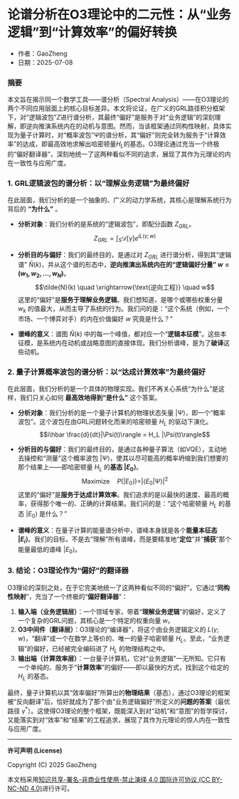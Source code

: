 # **论谱分析在O3理论中的二元性：从“业务逻辑”到“计算效率”的偏好转换**

- 作者：GaoZheng
- 日期：2025-07-08

### 摘要

本文旨在揭示同一个数学工具——谱分析（Spectral Analysis）——在O3理论的两个不同应用层面上的核心目标差异。本文将论证，在广义的GRL路径积分框架下，对“逻辑波包”$Z$进行谱分析，其最终“偏好”是服务于对“业务逻辑”的深刻理解，即逆向推演系统内在的动机与意图。然而，当该框架通过同构性映射，具体实现为量子计算时，对“概率波包”$\Psi$的谱分析，其“偏好”则完全转为服务于“计算效率”的达成，即最高效地求解出哈密顿量$H_L$的基态。O3理论通过充当一个终极的“偏好翻译器”，深刻地统一了这两种看似不同的追求，展现了其作为元理论的内在一致性与应用广度。

### 1. GRL逻辑波包的谱分析：以“理解业务逻辑”为最终偏好

在此层面，我们分析的是一个抽象的、广义的动力学系统，其核心是理解系统行为背后的 **“为什么”** 。

* **分析对象**：我们分析的是系统的“逻辑波包”，即配分函数 $Z_{GRL}$。
    $$Z_{GRL} = \int_S \mathcal{D}[\gamma] e^{i L(\gamma; w)}$$

* **分析目的与偏好**：我们的最终目的，是通过对 $Z_{GRL}$ 进行谱分析，得到其“逻辑谱” $\tilde{N}(k)$，并从这个谱的形态中，**逆向推演出系统内在的“逻辑偏好分量” $w=(w_1,w_2,\dots,w_N)$**。
    $$\tilde{N}(k) \quad \xrightarrow{\text{逆向工程}} \quad w$$
    这里的“偏好”是**服务于理解业务逻辑**。我们想知道，是哪个或哪些权重分量 $w_k$ 的值最大，从而主导了系统的行为。我们问的是：“这个系统（例如，一个市场、一个博弈对手）的内在价值偏好 $w$ 究竟是什么？”

* **谱峰的意义**：谱图 $\tilde{N}(k)$ 中的每一个峰值，都对应一个“**逻辑本征模**”。这些本征模，是系统内在动机或战略意图的直接体现。我们分析谱峰，是为了**破译**这些动机。

### 2. 量子计算概率波包的谱分析：以“达成计算效率”为最终偏好

在此层面，我们分析的是一个具体的物理实现。我们不再关心系统“为什么”是这样，我们只关心如何 **最高效地得到“是什么”** 这个答案。

* **分析对象**：我们分析的是一个量子计算机的物理状态矢量 $|\Psi\rangle$，即一个“概率波包”。这个波包在由GRL问题转化而来的哈密顿量 $H_L$ 的驱动下演化。
    $$i\hbar \frac{d}{dt}|\Psi(t)\rangle = H_L |\Psi(t)\rangle$$

* **分析目的与偏好**：我们的最终目的，是通过各种量子算法（如VQE），主动地去操控和“测量”这个概率波包 $|\Psi\rangle$，使其以尽可能高的概率坍缩到我们想要的那个结果上——即哈密顿量 $H_L$ 的**基态 $|E_0\rangle$**。
    $$\text{Maximize} \quad P(|E_0\rangle) = |\langle E_0 | \Psi \rangle|^2$$
    这里的“偏好”是**服务于达成计算效率**。我们追求的是以最快的速度、最高的概率，获得那个唯一的、正确的计算结果。我们问的是：“这个哈密顿量 $H_L$ 的基态 $|E_0\rangle$ 是什么？”

* **谱峰的意义**：在量子计算的能量谱分析中，谱峰本身就是各个**能量本征态 $|E_i\rangle$**。我们的目标，不是去“理解”所有谱峰，而是要精准地“**定位**”并“**捕获**”那个能量最低的谱峰 $|E_0\rangle$。

### 3. 结论：O3理论作为“偏好”的翻译器

O3理论的深刻之处，在于它完美地统一了这两种看似不同的“偏好”。它通过“**同构性映射**”，充当了一个终极的“**偏好翻译器**”：

1.  **输入端（业务逻辑层）**：一个领域专家，带着“**理解业务逻辑**”的偏好，定义了一个复杂的GRL问题，其核心是一个特定的权重向量 $w$。
2.  **O3中间件（翻译层）**：O3理论的“编译器”，将这个由业务逻辑定义的 $L(\gamma;w)$，“翻译”成一个在数学上等价的、唯一的量子哈密顿量 $H_L$。至此，“业务逻辑”的偏好，已经被完全编码进了 $H_L$ 的物理结构之中。
3.  **输出端（计算效率层）**：一台量子计算机，它对“业务逻辑”一无所知。它只有一个单纯的、服务于“**计算效率**”的偏好——即以最快的方式，找到这个给定的 $H_L$ 的基态。

最终，量子计算机以其“效率偏好”所算出的**物理结果**（基态），通过O3理论的框架被“反向翻译”后，恰好就成为了那个由“业务逻辑偏好”所定义的**问题的答案**（最优路径 $γ^*$）。这使得O3理论的整个框架，既能深入到对“动机”和“意图”的哲学探讨，又能落实到对“效率”和“结果”的工程追求，展现了其作为元理论的惊人内在一致性与应用广度。

---

**许可声明 (License)**

Copyright (C) 2025 GaoZheng 

本文档采用[知识共享-署名-非商业性使用-禁止演绎 4.0 国际许可协议 (CC BY-NC-ND 4.0)](https://creativecommons.org/licenses/by-nc-nd/4.0/deed.zh-Hans)进行许可。
